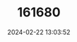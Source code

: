 ---
title: "161680"
category: "Halaelurus buergeri"
draft: false
date: 2024-02-22 13:03:52
languages:
  English: ["Blackspotted Catshark"]
---